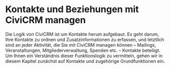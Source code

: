 # Kontakte und Beziehungen mit CiviCRM managen

Die Logik von CiviCRM ist um Kontakte herum aufgebaut. Es geht darum, Ihre Kontakte zu ordnen und Zusatzinformationen zu erfassen, und letztlich sind an jeder Aktivität, die Sie mit CiviCRM managen können – Mailings, Veranstaltungen, Mitgliederverwaltung, Spenden etc. – Kontakte beteiligt. Um Ihnen ein Verständnis dieser Funktionslogik zu vermitteln, gehen wir in diesem Kapitel zunächst auf Kontakte und zugehörige Grundfunktionen ein.
